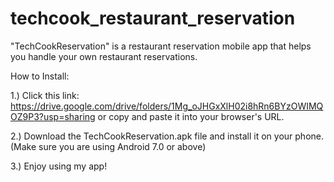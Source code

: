 # techcook_restaurant_reservation


"TechCookReservation" is a restaurant reservation mobile app that helps you handle your own restaurant reservations.

How to Install:

1.) Click this link: https://drive.google.com/drive/folders/1Mg_oJHGxXlH02i8hRn6BYzOWIMQOZ9P3?usp=sharing or copy and paste it into your browser's URL.

2.) Download the TechCookReservation.apk file and install it on your phone. (Make sure you are using Android 7.0 or above)

3.) Enjoy using my app!
